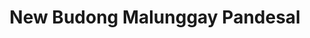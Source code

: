 ---
title: "New Budong Malunggay Pandesal"
url: /antipolo/new-budong-malunggay-pandesal/
shop: Bäckerei
---
